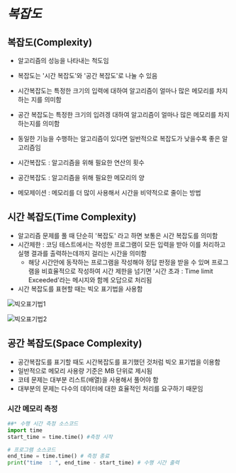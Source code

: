 # _복잡도_

## 복잡도(Complexity)

- 알고리즘의 성능을 나타내는 척도임
- 복잡도는 '시간 복잡도'와 '공간 복잡도'로 나눌 수 있음
- 시간복잡도는 특정한 크기의 입력에 대하여 알고리즘이 얼마나 많은 메모리를 차지하는 지를 의미함
- 공간 복잡도는 특정한 크기의 입려겡 대하여 알고리즘이 얼마나 많은 메모리를 차지하는지를 의미함
- 동일한 기능을 수행하는 알고리즘이 있다면 일반적으로 복잡도가 낮을수록 좋은 알고리즘임

- 시간복잡도 : 알고리즘을 위해 필요한 연산의 횟수
- 공간복잡도 : 알고리즘을 위해 필요한 메모리의 양
- 메모제이션 : 메모리를 더 많이 사용해서 시간을 비약적으로 줄이는 방법

## 시간 복잡도(Time Complexity)

- 알고리즘 문제를 풀 때 단순히 '복잡도' 라고 하면 보통은 시간 복잡도를 의미함
- 시간제한 : 코딩 테스트에서는 작성한 프로그램이 모든 입력을 받아 이를 처리하고 실행 결과를 출력하는데까지 걸리는 시간을 의미함
  - 해당 시간안에 동작하는 프로그램을 작성해야 정답 판정을 받을 수 있며 프로그램을 비효율적으로 작성하여 시간 제한을 넘기면 '시간 초과 : Time limit Exceeded'라는 메시지와 함께 오답으로 처리됨
- 시간 복잡도를 표현할 때는 빅오 표기법을 사용함

![빅오표기법1](https://user-images.githubusercontent.com/49335804/224525968-555486b2-4cdb-4540-801e-3f3ad3960b84.png)

![빅오표기법2](https://user-images.githubusercontent.com/49335804/224525980-0e997065-50a7-4831-8bdc-378069e28a6f.png)

## 공간 복잡도(Space Complexity)

- 공간복잡도를 표기할 때도 시간복잡도를 표기했던 것처럼 빅오 표기법을 이용함
- 일반적으로 메모리 사용량 기준은 MB 단위로 제시됨
- 코테 문제는 대부분 리스트(배열)을 사용해서 풀어야 함
- 대부분의 문제는 다수의 데이터에 대한 효율적인 처리를 요구하기 때문임

### 시간 메모리 측정

```python
##* 수행 시간 측정 소스코드
import time
start_time = time.time() #측정 시작

# 프로그램 소스코드
end_time = time.time() # 측정 종료
print("time  : ", end_time - start_time) # 수행 시간 출력

```
